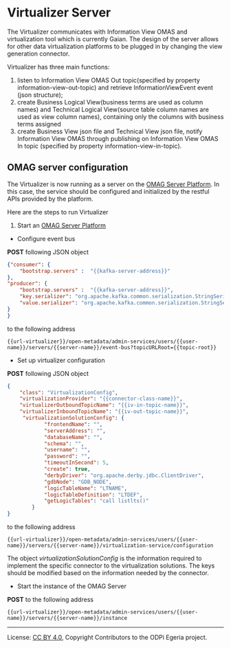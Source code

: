 <!-- SPDX-License-Identifier: CC-BY-4.0 -->
<!-- Copyright Contributors to the ODPi Egeria project. -->

# Virtualizer Server

The Virtualizer communicates with Information View OMAS and virtualization tool which is currently Gaian.
The design of the server allows for other data virtualization platforms to be
plugged in by changing the view generation connector.

Virtualizer has three main functions:
1. listen to Information View OMAS Out topic(specified by property information-view-out-topic) and retrieve InformationViewEvent event (json structure);
2. create Business Logical View(business terms are used as column names) and Technical Logical View(source table column names are used as view column names), containing only the columns with business terms assigned
3. create Business View json file and Technical View json file, notify Information View OMAS through publishing on Information View OMAS In topic (specified by property information-view-in-topic).

## OMAG server configuration

The Virtualizer is now running as a server on the [OMAG Server Platform](../../../open-metadata-publication/website/omag-server).
In this case, the service should be configured and initialized by the restful APIs provided by the platform.

Here are the steps to run Virtualizer
1. Start an [OMAG Server Platform](../../../open-metadata-resources/open-metadata-tutorials/omag-server-tutorial)

- Configure event bus

**POST** following JSON object 
````json
{"consumer": {
	"bootstrap.servers" :  "{{kafka-server-address}}"
},
"producer": {
	"bootstrap.servers" :  "{{kafka-server-address}}",
	"key.serializer": "org.apache.kafka.common.serialization.StringSerializer",
	"value.serializer": "org.apache.kafka.common.serialization.StringSerializer"
}
}
````
to the following address
```
{{url-virtualizer}}/open-metadata/admin-services/users/{{user-name}}/servers/{{server-name}}/event-bus?topicURLRoot={{topic-root}}
```

- Set up virtualizer configuration

**POST** following JSON object 
````json
{
	"class": "VirtualizationConfig",
	"virtualizationProvider": "{{connector-class-name}}",
	"virtualizerOutboundTopicName": "{{iv-in-topic-name}}",
	"virtualizerInboundTopicName": "{{iv-out-topic-name}}",
	 "virtualizationSolutionConfig": {
            "frontendName": "",
            "serverAddress": "",
            "databaseName": "",
            "schema": "",
            "username": "",
            "password": "",
            "timeoutInSecond": 5,
            "create": true,
            "derbyDriver": "org.apache.derby.jdbc.ClientDriver",
            "gdbNode": "GDB_NODE",
            "logicTableName": "LTNAME",
            "logicTableDefinition": "LTDEF",
            "getLogicTables": "call listlts()"
        }
}
````
to the following address
```
{{url-virtualizer}}/open-metadata/admin-services/users/{{user-name}}/servers/{{server-name}}/virtualization-service/configuration
```

The object *virtualizationSolutionConfig* is the information required to implement the specific connector to the virtualization solutions. The keys should be modified based on the information needed by the connector.

- Start the instance of the OMAG Server

**POST** to the following address
```
{{url-virtualizer}}/open-metadata/admin-services/users/{{user-name}}/servers/{{server-name}}/instance
```

----
License: [CC BY 4.0](https://creativecommons.org/licenses/by/4.0/),
Copyright Contributors to the ODPi Egeria project.